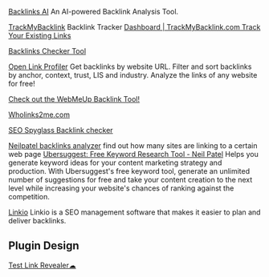 
[Backlinks AI](https://getbacklinks.ai/)
An AI-powered Backlink Analysis Tool.

[TrackMyBacklink](https://trackmybacklink.com/)
Backlink Tracker
[Dashboard | TrackMyBacklink.com Track Your Existing Links](https://trackmybacklink.com/dashboard)

[Backlinks Checker Tool](https://www.backlinkwatch.com/)

[Open Link Profiler](http://openlinkprofiler.org/)
Get backlinks by website URL. Filter and sort backlinks by anchor, context, trust, LIS and industry.
Analyze the links of any website for free!

[Check out the WebMeUp Backlink Tool!](https://webmeup.com/)

[Wholinks2me.com](https://www.wholinks2me.com/)

[SEO Spyglass Backlink checker](https://www.link-assistant.com/seo-spyglass/free-backlink-checker-tool.html)

[Neilpatel backlinks analyzer](https://app.neilpatel.com/en/seo_analyzer/backlinks)
find out how many sites are linking to a certain web page
[Ubersuggest: Free Keyword Research Tool - Neil Patel](https://neilpatel.com/ubersuggest/)
Helps you generate keyword ideas for your content marketing strategy and production. With Ubersuggest's free keyword tool, generate an unlimited number of suggestions for free and take your content creation to the next level while increasing your website's chances of ranking against the competition.

[Linkio](https://www.linkio.com/)
Linkio is a SEO management software that makes it easier to plan and deliver backlinks.

## Plugin Design
[Test Link Revealer☁](https://webbrowsertools.com/test-link-revealer/)
